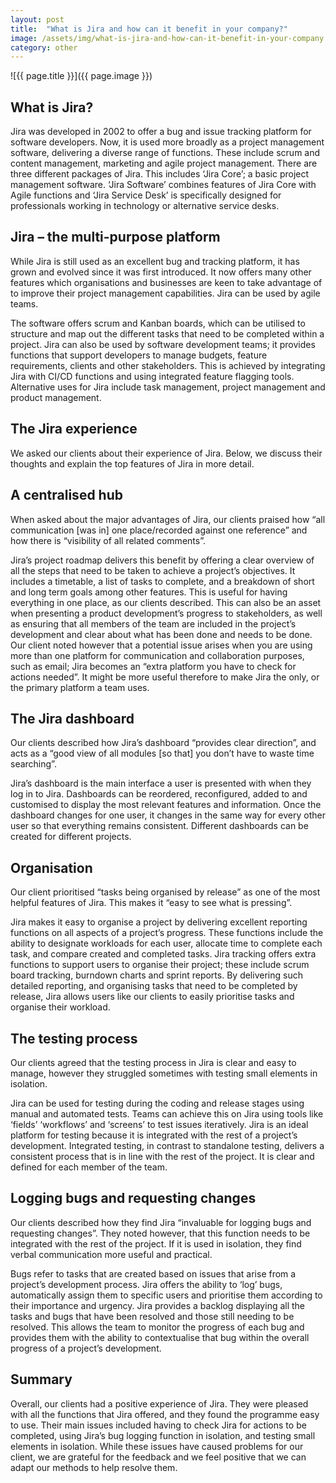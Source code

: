 ```yaml
---
layout: post
title:  "What is Jira and how can it benefit in your company?"
image: /assets/img/what-is-jira-and-how-can-it-benefit-in-your-company.jpg
category: other
---
```


![{{ page.title }}]({{ page.image }})

## What is Jira?
Jira was developed in 2002 to offer a bug and issue tracking platform for software developers. Now, it is used more broadly as a project management software, delivering a diverse range of functions. These include scrum and content management, marketing and agile project management. There are three different packages of Jira. This includes ‘Jira Core’; a basic project management software. ‘Jira Software’ combines features of Jira Core with Agile functions and ‘Jira Service Desk’ is specifically designed for professionals working in technology or alternative service desks.


## Jira – the multi-purpose platform
While Jira is still used as an excellent bug and tracking platform, it has grown and evolved since it was first introduced. It now offers many other features which organisations and businesses are keen to take advantage of to improve their project management capabilities. Jira can be used by agile teams.

The software offers scrum and Kanban boards, which can be utilised to structure and map out the different tasks that need to be completed within a project. Jira can also be used by software development teams; it provides functions that support developers to manage budgets, feature requirements, clients and other stakeholders. This is achieved by integrating Jira with CI/CD functions and using integrated feature flagging tools. Alternative uses for Jira include task management, project management and product management.

## The Jira experience
We asked our clients about their experience of Jira. Below, we discuss their thoughts and explain the top features of Jira in more detail.

## A centralised hub
When asked about the major advantages of Jira, our clients praised how “all communication [was in] one place/recorded against one reference” and how there is “visibility of all related comments”.

Jira’s project roadmap delivers this benefit by offering a clear overview of all the steps that need to be taken to achieve a project’s objectives. It includes a timetable, a list of tasks to complete, and a breakdown of short and long term goals among other features. This is useful for having everything in one place, as our clients described. This can also be an asset when presenting a product development’s progress to stakeholders, as well as ensuring that all members of the team are included in the project’s development and clear about what has been done and needs to be done. Our client noted however that a potential issue arises when you are using more than one platform for communication and collaboration purposes, such as email; Jira becomes an “extra platform you have to check for actions needed”. It might be more useful therefore to make Jira the only, or the primary platform a team uses.


## The Jira dashboard
Our clients described how Jira’s dashboard “provides clear direction”, and acts as a “good view of all modules [so that] you don’t have to waste time searching”.

Jira’s dashboard is the main interface a user is presented with when they log in to Jira. Dashboards can be reordered, reconfigured, added to and customised to display the most relevant features and information. Once the dashboard changes for one user, it changes in the same way for every other user so that everything remains consistent. Different dashboards can be created for different projects.

## Organisation
Our client prioritised “tasks being organised by release” as one of the most helpful features of Jira. This makes it “easy to see what is pressing”.

Jira makes it easy to organise a project by delivering excellent reporting functions on all aspects of a project’s progress. These functions include the ability to designate workloads for each user, allocate time to complete each task, and compare created and completed tasks. Jira tracking offers extra functions to support users to organise their project; these include scrum board tracking, burndown charts and sprint reports. By delivering such detailed reporting, and organising tasks that need to be completed by release, Jira allows users like our clients to easily prioritise tasks and organise their workload.

## The testing process
Our clients agreed that the testing process in Jira is clear and easy to manage, however they struggled sometimes with testing small elements in isolation.

Jira can be used for testing during the coding and release stages using manual and automated tests. Teams can achieve this on Jira using tools like ‘fields’ ‘workflows’ and ‘screens’ to test issues iteratively. Jira is an ideal platform for testing because it is integrated with the rest of a project’s development. Integrated testing, in contrast to standalone testing, delivers a consistent process that is in line with the rest of the project. It is clear and defined for each member of the team.


## Logging bugs and requesting changes
Our clients described how they find Jira “invaluable for logging bugs and requesting changes”. They noted however, that this function needs to be integrated with the rest of the project. If it is used in isolation, they find verbal communication more useful and practical.

Bugs refer to tasks that are created based on issues that arise from a project’s development process. Jira offers the ability to ‘log’ bugs, automatically assign them to specific users and prioritise them according to their importance and urgency. Jira provides a backlog displaying all the tasks and bugs that have been resolved and those still needing to be resolved. This allows the team to monitor the progress of each bug and provides them with the ability to contextualise that bug within the overall progress of a project’s development.

## Summary
Overall, our clients had a positive experience of Jira. They were pleased with all the functions that Jira offered, and they found the programme easy to use. Their main issues included having to check Jira for actions to be completed, using Jira’s bug logging function in isolation, and testing small elements in isolation. While these issues have caused problems for our client, we are grateful for the feedback and we feel positive that we can adapt our methods to help resolve them.
